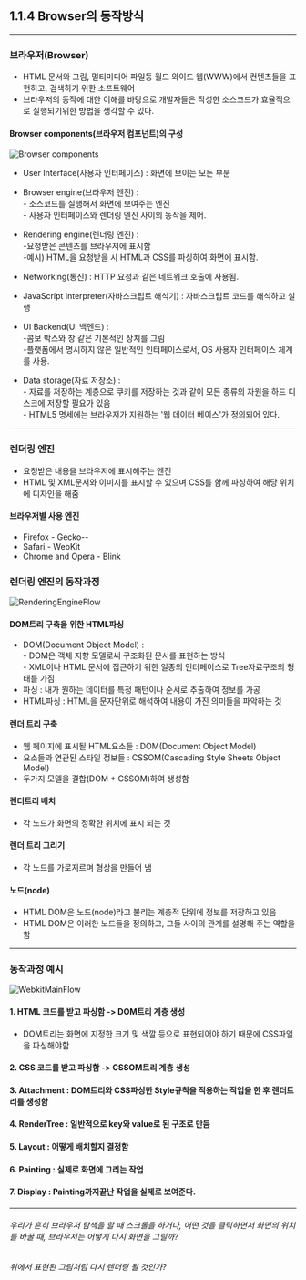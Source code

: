 ## 1.1.4 Browser의 동작방식

---

### 브라우저(Browser)
- HTML 문서와 그림, 멀티미디어 파일등 월드 와이드 웹(WWW)에서 컨텐츠들을 표현하고, 검색하기 위한 소프트웨어
- 브라우저의 동작에 대한 이해를 바탕으로 개발자들은 작성한 소스코드가 효율적으로 실행되기위한 방법을 생각할 수 있다.


#### Browser components(브라우저 컴포넌트)의 구성

![Browser components](https://user-images.githubusercontent.com/46203866/89563624-af6a7c80-d856-11ea-9952-9684754b5886.png)

- User Interface(사용자 인터페이스) : 화면에 보이는 모든 부분

- Browser engine(브라우저 엔진) : 
<br>- 소스코드를 실행해서 화면에 보여주는 엔진
<br>- 사용자 인터페이스와 렌더링 엔진 사이의 동작을 제어.

- Rendering engine(렌더링 엔진) :
<br>-요청받은 콘텐츠를 브라우저에 표시함
<br>-예시) HTML을 요청받을 시 HTML과 CSS를 파싱하여 화면에 표시함.

- Networking(통신) :  HTTP 요청과 같은 네트워크 호출에 사용됨.

- JavaScript Interpreter(자바스크립트 해석기) : 자바스크립트 코드를 해석하고 실행

- UI Backend(UI 백엔드) : 
<br>-콤보 박스와 창 같은 기본적인 장치를 그림
<br>-플랫폼에서 명시하지 않은 일반적인 인터페이스로서, OS 사용자 인터페이스 체계를 사용.

- Data storage(자료 저장소) :
<br>- 자료를 저장하는 계층으로 쿠키를 저장하는 것과 같이 모든 종류의 자원을 하드 디스크에 저장할 필요가 있음
<br>- HTML5 명세에는 브라우저가 지원하는 '웹 데이터 베이스'가 정의되어 있다.

---

### 렌더링 엔진

- 요청받은 내용을 브라우저에 표시해주는 엔진
- HTML 및 XML문서와 이미지를 표시할 수 있으며 CSS를 함께 파싱하여 해당 위치에 디자인을 해줌

#### 브라우저별 사용 엔진
- Firefox - Gecko--
- Safari - WebKit
- Chrome and Opera - Blink

### 렌더링 엔진의 동작과정

![RenderingEngineFlow](https://user-images.githubusercontent.com/46203866/89565435-8d262e00-d859-11ea-980a-d493ceabd0de.png)


#### DOM트리 구축을 위한 HTML파싱
- DOM(Document Object Model) : 
<br> - DOM은 객체 지향 모델로써 구조화된 문서를 표현하는 방식
<br> - XML이나 HTML 문서에 접근하기 위한 일종의 인터페이스로 Tree자료구조의 형태를 가짐
- 파싱 : 내가 원하는 데이터를 특정 패턴이나 순서로 추출하여 정보를 가공
- HTML파싱 : HTML을 문자단위로 해석하여 내용이 가진 의미들을 파악하는 것

#### 렌더 트리 구축
- 웹 페이지에 표시될 HTML요소들 : DOM(Document Object Model)
- 요소들과 연관된 스타일 정보들 : CSSOM(Cascading Style Sheets Object Model)
- 두가지 모델을 결합(DOM + CSSOM)하여 생성함

#### 렌더트리 배치
- 각 노드가 화면의 정확한 위치에 표시 되는 것

#### 렌더 트리 그리기
- 각 노드를 가로지르며 형상을 만들어 냄

#### 노드(node)
- HTML DOM은 노드(node)라고 불리는 계층적 단위에 정보를 저장하고 있음
- HTML DOM은 이러한 노드들을 정의하고, 그들 사이의 관계를 설명해 주는 역할을 함

---

### 동작과정 예시

![WebkitMainFlow](https://user-images.githubusercontent.com/46203866/89563649-b85b4e00-d856-11ea-8e1f-df1618c1bfe7.png)

#### 1. HTML 코드를 받고 파싱함 -> DOM트리 계층 생성
- DOM트리는 화면에 지정한 크기 및 색깔 등으로 표현되어야 하기 때문에 CSS파일을 파싱해야함

#### 2. CSS 코드를 받고 파싱함 -> CSSOM트리 계층 생성

#### 3. Attachment : DOM트리와 CSS파싱한 Style규칙을 적용하는 작업을 한 후 렌더트리를 생성함

#### 4. RenderTree : 일반적으로 key와 value로 된 구조로 만듬

#### 5. Layout : 어떻게 배치할지 결정함

#### 6. Painting : 실제로 화면에 그리는 작업

#### 7. Display : Painting까지끝난 작업을 실제로 보여준다.

---

###### 우리가 흔히 브라우저 탐색을 할 때 스크롤을 하거나, 어떤 것을 클릭하면서 화면의 위치를 바꿀 때, 브라우저는 어떻게 다시 화면을 그릴까?
###### 위에서 표현된 그림처럼 다시 렌더링 될 것인가?
